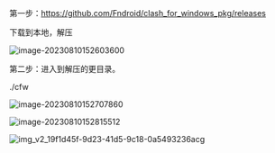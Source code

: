 第一步：https://github.com/Fndroid/clash_for_windows_pkg/releases

下载到本地，解压

![image-20230810152603600](/home/peter/.config/Typora/typora-user-images/image-20230810152603600.png)



第二步：进入到解压的更目录。

./cfw





![image-20230810152707860](/home/peter/.config/Typora/typora-user-images/image-20230810152707860.png)

![image-20230810152815512](/home/peter/.config/Typora/typora-user-images/image-20230810152815512.png)

![img_v2_19f1d45f-9d23-41d5-9c18-0a5493236acg](/home/peter/.config/LarkShell/sdk_storage/854d2a1b289da1d74b63ed57bc5e80be/resources/images/img_v2_19f1d45f-9d23-41d5-9c18-0a5493236acg.jpg)